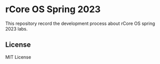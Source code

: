 # rCore OS Spring 2023

This repository record the development process about rCore OS spring 2023 labs.

## License

MIT License
